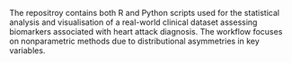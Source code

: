 The repositroy contains both R and Python scripts used for the statistical analysis and visualisation of a real-world clinical dataset assessing biomarkers associated with heart attack diagnosis. 
The workflow focuses on nonparametric methods due to distributional asymmetries in key variables.
